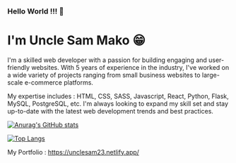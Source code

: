 ### Hello World !!! 👋
# I'm Uncle Sam Mako 😁

I'm a skilled web developer with a passion for building engaging and user-friendly websites. With 5 years of experience in the industry, I've worked on a wide variety of projects ranging from small business websites to large-scale e-commerce platforms.

My expertise includes : HTML, CSS, SASS, Javascript, React, Python, Flask, MySQL, PostgreSQL, etc. I'm always looking to expand my skill set and stay up-to-date with the latest web development trends and best practices.



[![Anurag's GitHub stats](https://github-readme-stats.vercel.app/api?username=Uncle-Sam-Mako&theme=dark&show_icons=true&count_private=true&icon_color=668fff&bg_color=DEG,212121,343B50&border_color=434d58&border_radius=20)](https://github.com/anuraghazra/github-readme-stats)


[![Top Langs](https://github-readme-stats.vercel.app/api/top-langs/?username=anuraghazra&hide_progress=true&theme=dark&count_private=true&&bg_color=DEG,212121,343B50&border_color=434d58&border_radius=20&hide=GLSL,TypeScript,Assembly,Astro,Rust,Go)](https://github.com/anuraghazra/github-readme-stats)

My Portfolio : https://unclesam23.netlify.app/



<!--
**Uncle-Sam-Mako/Uncle-Sam-Mako** is a ✨ _special_ ✨ repository because its `README.md` (this file) appears on your GitHub profile.

Here are some ideas to get you started:

- 🔭 I’m currently working on ...
- 🌱 I’m currently learning ...
- 👯 I’m looking to collaborate on ...
- 🤔 I’m looking for help with ...
- 💬 Ask me about ...
- 📫 How to reach me: ...
- 😄 Pronouns: ...
- ⚡ Fun fact: ...
-->

